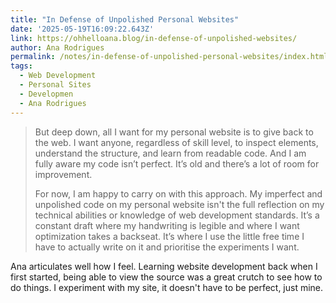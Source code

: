 ```yaml
---
title: "In Defense of Unpolished Personal Websites"
date: '2025-05-19T16:09:22.643Z'
link: https://ohhelloana.blog/in-defense-of-unpolished-websites/
author: Ana Rodrigues
permalink: /notes/in-defense-of-unpolished-personal-websites/index.html
tags:
  - Web Development
  - Personal Sites
  - Developmen
  - Ana Rodrigues
---
```

> But deep down, all I want for my personal website is to give back to the web. I want anyone, regardless of skill level, to inspect elements, understand the structure, and learn from readable code. And I am fully aware my code isn’t perfect. It’s old and there’s a lot of room for improvement.
> 
> For now, I am happy to carry on with this approach. My imperfect and unpolished code on my personal website isn't the full reflection on my technical abilities or knowledge of web development standards. It’s a constant draft where my handwriting is legible and where I want optimization takes a backseat. It’s where I use the little free time I have to actually write on it and prioritise the experiments I want.

Ana articulates well how I feel. Learning website development back when I first started, being able to view the source was a great crutch to see how to do things. I experiment with my site, it doesn't have to be perfect, just mine.